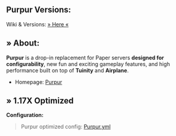 ## Purpur Versions:
Wiki & Versions: [» Here «](https://github.com/pl3xgaming/Purpur)

## » About:
**Purpur** is a drop-in replacement for Paper servers **designed for configurability**, new fun and exciting gameplay features, and high performance built on top of **Tuinity** and **Airplane**.

- Homepage: [Purpur](https://purpur.pl3x.net)


## » __1.17X Optimized__
**Configuration:**

> Purpur optimized config: [Purpur.yml](https://github.com/zScr1pTCode/1.17X-Optimization/blob/main/Purpur/1.17X%20Optimized/Purpur.yml)

